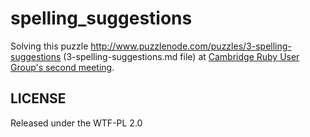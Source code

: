 spelling_suggestions
====================

Solving this puzzle http://www.puzzlenode.com/puzzles/3-spelling-suggestions (3-spelling-suggestions.md file) at [Cambridge Ruby User Group's second meeting](http://www.meetup.com/CAMDUG/events/118342822/).


LICENSE
------
Released under the WTF-PL 2.0
